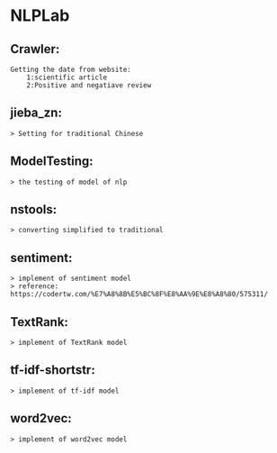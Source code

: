 # NLPLab

## Crawler:
	Getting the date from website:
		1:scientific article
		2:Positive and negatiave review

## jieba_zn:
	> Setting for traditional Chinese

## ModelTesting:
	> the testing of model of nlp

## nstools:
	> converting simplified to traditional

## sentiment:
	> implement of sentiment model
	> reference: https://codertw.com/%E7%A8%8B%E5%BC%8F%E8%AA%9E%E8%A8%80/575311/

## TextRank:
	> implement of TextRank model

## tf-idf-shortstr:
	> implement of tf-idf model

## word2vec:
	> implement of word2vec model
